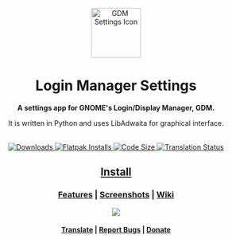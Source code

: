 <p align="center">
  <img src="data/icons/io.github.realmazharhussain.GdmSettings.svg" alt="GDM Settings Icon" width="100" height="100">
</p>

<h1 align="center">Login Manager Settings</h1>

<div align="center">
  <p><strong>A settings app for GNOME's Login/Display Manager, GDM.</strong></p>
  <p>It is written in Python and uses LibAdwaita for graphical interface.</p>
</div>

<br>

<div align="center">
  <a href="https://github.com/realmazharhussain/gdm-settings/releases/latest">
    <img alt="Downloads" src="https://img.shields.io/github/downloads/realmazharhussain/gdm-settings/total">
  </a>
  <a href="https://github.com/realmazharhussain/gdm-settings/wiki/Installation">
    <img alt="Flatpak Installs" src="https://img.shields.io/flathub/downloads/io.github.realmazharhussain.GdmSettings">
  </a>
  <a href="#">
    <img alt="Code Size" src="https://img.shields.io/github/languages/code-size/realmazharhussain/gdm-settings">
  </a>
  <a href="https://hosted.weblate.org/projects/gdm-settings/#languages">
    <img alt="Translation Status" src="https://hosted.weblate.org/widgets/gdm-settings/-/svg-badge.svg">
  </a>
</div>

<div align="center">
  <h2>
    <a href="https://github.com/realmazharhussain/gdm-settings/wiki/Installation">Install</a>
  </h2>
</div>

<div align="center">
  <h3>
    <a href="https://github.com/realmazharhussain/gdm-settings/wiki/Features">Features</a>
    <span> | </span>
    <a href="https://github.com/realmazharhussain/gdm-settings/wiki/Screenshots">Screenshots</a>
    <span> | </span>
    <a href="https://github.com/realmazharhussain/gdm-settings/wiki">Wiki</a>
  </h3>
</div>

<div align="center">
  <a href="https://github.com/realmazharhussain/gdm-settings/wiki/Screenshots">
    <picture>
      <source srcset="https://github.com/realmazharhussain/gdm-settings/wiki/screenshots/bleeding-edge-dark.png" media="(prefers-color-scheme: dark)">
      <img src="https://github.com/realmazharhussain/gdm-settings/wiki/screenshots/bleeding-edge.png">
    </picture>
  </a>
</div>

<div align="center">
  <h4>
    <a href="https://hosted.weblate.org/engage/gdm-settings">Translate</a>
    <span> | </span>
    <a href="https://github.com/realmazharhussain/gdm-settings/issues/new?assignees=&labels=bug&template=bug_report.yml">Report Bugs</a>
    <span> | </span>
    <a href="https://www.patreon.com/mazharhussain">Donate</a>
  </h4>
</div>
